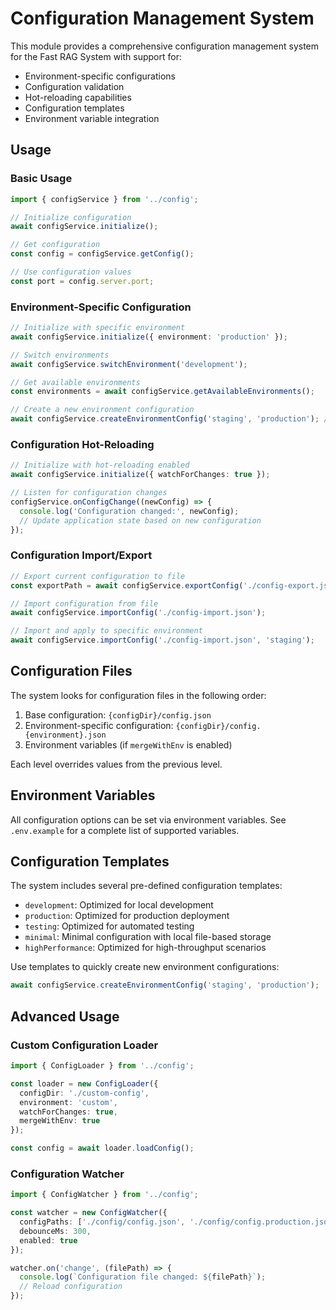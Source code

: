 # Configuration Management System

This module provides a comprehensive configuration management system for the Fast RAG System with support for:

- Environment-specific configurations
- Configuration validation
- Hot-reloading capabilities
- Configuration templates
- Environment variable integration

## Usage

### Basic Usage

```typescript
import { configService } from '../config';

// Initialize configuration
await configService.initialize();

// Get configuration
const config = configService.getConfig();

// Use configuration values
const port = config.server.port;
```

### Environment-Specific Configuration

```typescript
// Initialize with specific environment
await configService.initialize({ environment: 'production' });

// Switch environments
await configService.switchEnvironment('development');

// Get available environments
const environments = await configService.getAvailableEnvironments();

// Create a new environment configuration
await configService.createEnvironmentConfig('staging', 'production'); // Use production template
```

### Configuration Hot-Reloading

```typescript
// Initialize with hot-reloading enabled
await configService.initialize({ watchForChanges: true });

// Listen for configuration changes
configService.onConfigChange((newConfig) => {
  console.log('Configuration changed:', newConfig);
  // Update application state based on new configuration
});
```

### Configuration Import/Export

```typescript
// Export current configuration to file
const exportPath = await configService.exportConfig('./config-export.json');

// Import configuration from file
await configService.importConfig('./config-import.json');

// Import and apply to specific environment
await configService.importConfig('./config-import.json', 'staging');
```

## Configuration Files

The system looks for configuration files in the following order:

1. Base configuration: `{configDir}/config.json`
2. Environment-specific configuration: `{configDir}/config.{environment}.json`
3. Environment variables (if `mergeWithEnv` is enabled)

Each level overrides values from the previous level.

## Environment Variables

All configuration options can be set via environment variables. See `.env.example` for a complete list of supported variables.

## Configuration Templates

The system includes several pre-defined configuration templates:

- `development`: Optimized for local development
- `production`: Optimized for production deployment
- `testing`: Optimized for automated testing
- `minimal`: Minimal configuration with local file-based storage
- `highPerformance`: Optimized for high-throughput scenarios

Use templates to quickly create new environment configurations:

```typescript
await configService.createEnvironmentConfig('staging', 'production');
```

## Advanced Usage

### Custom Configuration Loader

```typescript
import { ConfigLoader } from '../config';

const loader = new ConfigLoader({
  configDir: './custom-config',
  environment: 'custom',
  watchForChanges: true,
  mergeWithEnv: true
});

const config = await loader.loadConfig();
```

### Configuration Watcher

```typescript
import { ConfigWatcher } from '../config';

const watcher = new ConfigWatcher({
  configPaths: ['./config/config.json', './config/config.production.json'],
  debounceMs: 300,
  enabled: true
});

watcher.on('change', (filePath) => {
  console.log(`Configuration file changed: ${filePath}`);
  // Reload configuration
});
```